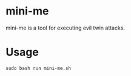 # mini-me
mini-me is a tool for executing evil twin attacks.

# Usage

```
sudo bash run mini-me.sh
```

